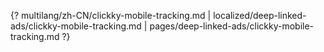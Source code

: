 {? multilang/zh-CN/clickky-mobile-tracking.md | localized/deep-linked-ads/clickky-mobile-tracking.md | pages/deep-linked-ads/clickky-mobile-tracking.md ?}
